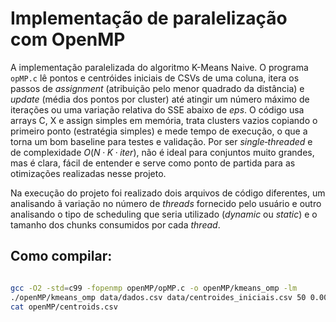 # Implementação de paralelização com OpenMP

A implementação paralelizada do algoritmo K-Means Naive. O programa ```opMP.c``` lê pontos e centróides iniciais de CSVs de uma coluna, itera os passos de *assignment* (atribuição pelo menor quadrado da distância) e *update* (média dos pontos por cluster) até atingir um número máximo de iterações ou uma variação relativa do SSE abaixo de *eps*. O código usa arrays C, X e assign simples em memória, trata clusters vazios copiando o primeiro ponto (estratégia simples) e mede tempo de execução, o que a torna um bom baseline para testes e validação. Por ser *single‑threaded* e de complexidade $O(N·K·iter)$, não é ideal para conjuntos muito grandes, mas é clara, fácil de entender e serve como ponto de partida para as otimizações realizadas nesse projeto.

Na execução do projeto foi realizado dois arquivos de código diferentes, um analisando ã variação no número de *threads* fornecido pelo usuário e outro analisando o tipo de scheduling que seria utilizado (*dynamic* ou *static*) e o tamanho dos chunks consumidos por cada *thread*.

## Como compilar:

```bash

gcc -O2 -std=c99 -fopenmp openMP/opMP.c -o openMP/kmeans_omp -lm
./openMP/kmeans_omp data/dados.csv data/centroides_iniciais.csv 50 0.000001 openMP/assign.csv openMP/centroids.csv
cat openMP/centroids.csv

```
